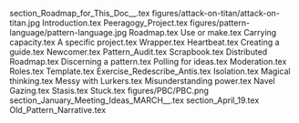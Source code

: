 section_Roadmap_for_This_Doc__.tex
figures/attack-on-titan/attack-on-titan.jpg
Introduction.tex
Peeragogy_Project.tex
figures/pattern-language/pattern-language.jpg
Roadmap.tex
Use or make.tex
Carrying capacity.tex
A specific project.tex
Wrapper.tex
Heartbeat.tex
Creating a guide.tex
Newcomer.tex
Pattern_Audit.tex
Scrapbook.tex
Distributed Roadmap.tex
Discerning a pattern.tex
Polling for ideas.tex
Moderation.tex
Roles.tex
Template.tex
Exercise_Redescribe_Antis.tex
Isolation.tex
Magical thinking.tex
Messy with Lurkers.tex
Misunderstanding power.tex
Navel Gazing.tex
Stasis.tex
Stuck.tex
figures/PBC/PBC.png
section_January_Meeting_Ideas_MARCH__.tex
section_April_19.tex
Old_Pattern_Narrative.tex
